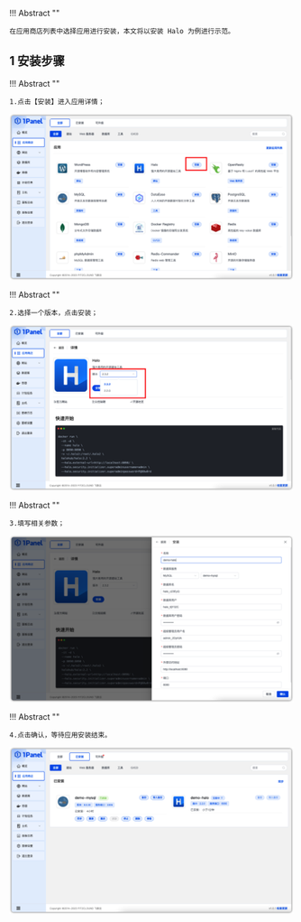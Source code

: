 !!! Abstract ""

    在应用商店列表中选择应用进行安装，本文将以安装 Halo 为例进行示范。

## 1 安装步骤

!!! Abstract ""

    1.点击【安装】进入应用详情；  
![img.png](../../img/app/app_detail.png)

!!! Abstract ""

    2.选择一个版本，点击安装；
    
![img.png](../../img/app/app_detail2.png)

!!! Abstract ""
    
    3.填写相关参数；

![img.png](../../img/app/app_param.png)


!!! Abstract ""
    
    4.点击确认，等待应用安装结束。

![img.png](../../img/app/app_install.png)
